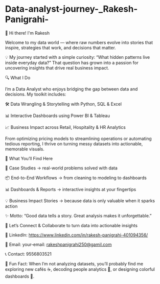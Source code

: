 # Data-analyst-journey-_Rakesh-Panigrahi-

👋 Hi there! I'm Rakesh 

Welcome to my data world — where raw numbers evolve into stories that inspire, strategies that work, and decisions that matter.

💡 My journey started with a simple curiosity: “What hidden patterns live inside everyday data?”
That question has grown into a passion for uncovering insights that drive real business impact.

🔍 What I Do

I’m a Data Analyst who enjoys bridging the gap between data and decisions. My toolkit includes:

🛠 Data Wrangling & Storytelling with Python, SQL & Excel

📊 Interactive Dashboards using Power BI & Tableau

📈 Business Impact across Retail, Hospitality & HR Analytics

From optimizing pricing models to streamlining operations or automating tedious reporting, I thrive on turning messy datasets into actionable, memorable visuals.

🚀 What You’ll Find Here

📂 Case Studies → real-world problems solved with data

📦 End-to-End Workflows → from cleaning to modeling to dashboards

📊 Dashboards & Reports → interactive insights at your fingertips

💡 Business Impact Stories → because data is only valuable when it sparks action

✨ Motto: “Good data tells a story. Great analysis makes it unforgettable.”

🤝 Let’s Connect & Collaborate to turn data into actionable insights

💼 LinkedIn: https://www.linkedin.com/in/rakesh-panigrahi-401094356/

📧 Email: your-email: rakeshpanigrahi250@gamil.com

📞 Contact: 9556803521

📱 Fun Fact: When I’m not analyzing datasets, you’ll probably find me exploring new cafés ☕, decoding people analytics 🧩, or designing colorful dashboards 🎨.




